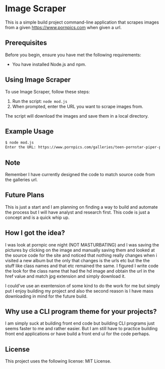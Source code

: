 # Image Scraper

This is a simple build project command-line application that scrapes images from a given https://www.pornpics.com when given a url.

## Prerequisites

Before you begin, ensure you have met the following requirements:

* You have installed Node.js and npm.

## Using Image Scraper

To use Image Scraper, follow these steps:

1. Run the script: `node mod.js`
2. When prompted, enter the URL you want to scrape images from.

The script will download the images and save them in a local directory.

## Example Usage

```bash
$ node mod.js
Enter the URL: https://www.pornpics.com/galleries/teen-pornstar-piper-perri-gets-pussy-ravaged-by-massive-black-dick-71148719/
```

## Note

Remember I have currently designed the code to match source code from the galleries url.

## Future Plans

This is just a start and I am planning on finding a way to build and automate the process but I will have analyst and research first. This code is just a concept and is a quick whip up.

## How I got the idea?

I was look at pornpic one night (NOT MASTURBATING) and I was saving the pictures by clicking on the image and manually saving them and looked at the source code for the site and noticed that nothing really changes when i visited a new album but the only that changes is the urls etc but the the stuff like class names and that etc remained the same. I figured I write code the look for the class name that had the hd image and obtain the url in the href value and match jpg extension and simply download it.

I could've use an exentension of some kind to do the work for me but simply put I enjoy building my project and also the second reason is I have mass downloading in mind for the future build. 

## Why use a CLI program theme for your projects?

I am simply suck at building front end code but building CLI programs just seems faster to me and rather easier. But I am still have to practice building front end applications or have build a front end ui for the code perhaps.

## License

This project uses the following license: MIT License.
